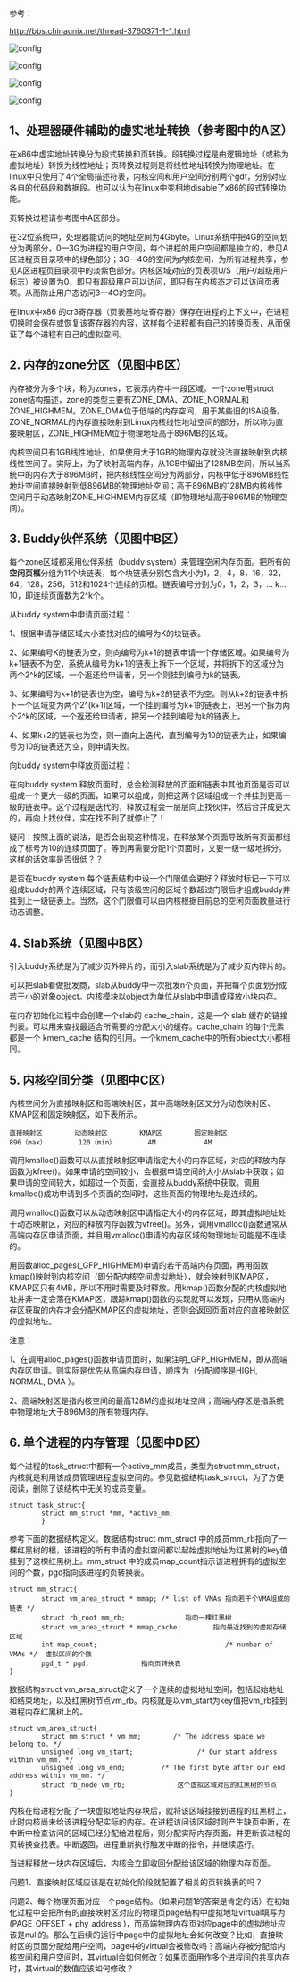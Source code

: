 参考：

http://bbs.chinaunix.net/thread-3760371-1-1.html

![config](images/mm1.gif)

![config](images/mm2.gif)

![config](images/mm3.gif)

![config](images/mm4.gif)

## 1、处理器硬件辅助的虚实地址转换（参考图中的A区）

在x86中虚实地址转换分为段式转换和页转换。段转换过程是由逻辑地址（或称为虚拟地址）转换为线性地址；页转换过程则是将线性地址转换为物理地址。在linux中只使用了4个全局描述符表，内核空间和用户空间分别两个gdt，分别对应各自的代码段和数据段。也可以认为在linux中变相地disable了x86的段式转换功能。

页转换过程请参考图中A区部分。

在32位系统中，处理器能访问的地址空间为4Gbyte。Linux系统中把4G的空间划分为两部分，0—3G为进程的用户空间，每个进程的用户空间都是独立的，参见A区进程页目录项中的绿色部分；3G—4G的空间为内核空间，为所有进程共享，参见A区进程页目录项中的淡紫色部分。内核区域对应的页表项U/S（用户/超级用户标志）被设置为0，即只有超级用户可以访问，即只有在内核态才可以访问页表项。从而防止用户态访问3—4G的空间。

在linux中x86 的cr3寄存器（页表基地址寄存器）保存在进程的上下文中，在进程切换时会保存或恢复该寄存器的内容，这样每个进程都有自己的转换页表，从而保证了每个进程有自己的虚拟空间。

## 2. 内存的zone分区（见图中B区）

内存被分为多个块，称为zones，它表示内存中一段区域。一个zone用struct zone结构描述，zone的类型主要有ZONE\_DMA、ZONE\_NORMAL和ZONE\_HIGHMEM。ZONE\_DMA位于低端的内存空间，用于某些旧的ISA设备。ZONE\_NORMAL的内存直接映射到Linux内核线性地址空间的部分，所以称为直接映射区，ZONE\_HIGHMEM位于物理地址高于896MB的区域。

内核空间只有1GB线性地址，如果使用大于1GB的物理内存就没法直接映射到内核线性空间了。实际上，为了映射高端内存，从1GB中留出了128MB空间，所以当系统中的内存大于896MB时，把内核线性空间分为两部分，内核中低于896MB线性地址空间直接映射到低896MB的物理地址空间；高于896MB的128MB内核线性空间用于动态映射ZONE\_HIGHMEM内存区域（即物理地址高于896MB的物理空间）。

## 3. Buddy伙伴系统（见图中B区）

每个zone区域都采用伙伴系统（buddy system）来管理空闲内存页面。把所有的**空闲页框**分组为11个块链表，每个块链表分别包含大小为1，2，4，8，16，32，64，128，256，512和1024个连续的页框。链表编号分别为0，1，2，3，… k… 10，即连续页面数为2\^k个。

从buddy system中申请页面过程：

1、根据申请存储区域大小查找对应的编号为K的块链表。

2、如果编号K的链表为空，则向编号为k+1的链表申请一个存储区域。如果编号为k+1链表不为空，系统从编号为k+1的链表上拆下一个区域，并将拆下的区域分为两个2^k的区域，一个返还给申请者，另一个则挂到编号为k的链表。

3、如果编号为k+1的链表也为空，编号为k+2的链表不为空。则从k+2的链表中拆下一个区域变为两个2^(k+1)区域，一个挂到编号为k+1的链表上，把另一个拆为两个2^k的区域，一个返还给申请者，把另一个挂到编号为k的链表上。

4、如果k+2的链表也为空，则一直向上迭代，直到编号为10的链表为止，如果编号为10的链表还为空，则申请失败。

向buddy system中释放页面过程：

在向buddy system 释放页面时，总会检测释放的页面和链表中其他页面是否可以组成一个更大一级的页面，如果可以组成，则把这两个区域组成一个并挂到更高一级的链表中。这个过程是迭代的，释放过程会一层层向上找伙伴，然后合并成更大的，再向上找伙伴，实在找不到了就停止了！

疑问：按照上面的说法，是否会出现这种情况，在释放某个页面导致所有页面都组成了标号为10的连续页面了。等到再需要分配1个页面时，又要一级一级地拆分。这样的话效率是否很低？？

是否在buddy system 每个链表结构中设一个门限值会更好？释放时标记一下可以组成buddy的两个连续区域，只有该级空闲的区域个数超过门限后才组成buddy并挂到上一级链表上。当然，这个门限值可以由内核根据目前总的空闲页面数量进行动态调整。

## 4. Slab系统（见图中B区）

引入buddy系统是为了减少页外碎片的，而引入slab系统是为了减少页内碎片的。

可以把slab看做批发商，slab从buddy中一次批发n个页面，并把每个页面划分成若干小的对象object。内核模块以object为单位从slab中申请或释放小块内存。

在内存初始化过程中会创建一个slab的 cache\_chain，这是一个 slab 缓存的链接列表。可以用来查找最适合所需要的分配大小的缓存。cache\_chain 的每个元素都是一个 kmem\_cache 结构的引用。一个kmem\_cache中的所有object大小都相同。

## 5. 内核空间分类（见图中C区）

内核空间分为直接映射区和高端映射区，其中高端映射区又分为动态映射区、KMAP区和固定映射区，如下表所示。

```
直接映射区        动态映射区        KMAP区        固定映射区
896（max）        120（min）        4M            4M
```

调用kmalloc()函数可以从直接映射区申请指定大小的内存区域，对应的释放内存函数为kfree()。如果申请的空间较小，会根据申请空间的大小从slab中获取；如果申请的空间较大，如超过一个页面，会直接从buddy系统中获取。调用kmalloc()成功申请到多个页面的空间时，这些页面的物理地址是连续的。

调用vmalloc()函数可以从动态映射区申请指定大小的内存区域，即其虚拟地址处于动态映射区，对应的释放内存函数为vfree()。另外，调用vmalloc()函数通常从高端内存区申请页面，并且用vmalloc()申请的内存区域的物理地址可能是不连续的。

用函数alloc\_pages(\_GFP_HIGHMEM)申请的若干高端内存页面，再用函数kmap()映射到内核空间（即分配内核空间虚拟地址），就会映射到KMAP区，KMAP区只有4MB，所以不用时需要及时释放。用kmap()函数分配的内核虚拟地址并非一定会落在KMAP区，跟踪kmap()函数的实现就可以发现，只用从高端内存区获取的内存才会分配KMAP区的虚拟地址，否则会返回页面对应的直接映射区的虚拟地址。

注意：

1、在调用alloc\_pages()函数申请页面时，如果注明\_GFP\_HIGHMEM，即从高端内存区申请。则实际是优先从高端内存申请，顺序为（分配顺序是HIGH, NORMAL, DMA ）。

2、高端映射区是指内核空间的最高128M的虚拟地址空间；高端内存区是指系统中物理地址大于896MB的所有物理内存。

## 6. 单个进程的内存管理（见图中D区）

每个进程的task\_struct中都有一个active\_mm成员，类型为struct mm\_struct，内核就是利用该成员管理进程虚拟空间的。参见数据结构task\_struct，为了方便阅读，删除了该结构中无关的成员变量。

```
struct task_struct{
        struct mm_struct *mm, *active_mm;
        }
```

参考下面的数据结构定义。数据结构struct mm\_struct 中的成员mm\_rb指向了一棵红黑树的根，该进程的所有申请的虚拟空间都以起始虚拟地址为红黑树的key值挂到了这棵红黑树上。mm\_struct 中的成员map\_count指示该进程拥有的虚拟空间的个数，pgd指向该进程的页转换表。

```
struct mm_struct{
        struct vm_area_struct * mmap; /* list of VMAs 指向若干个VMA组成的链表 */
        struct rb_root mm_rb;               指向一棵红黑树        
        struct vm_area_struct * mmap_cache;        指向最近找到的虚拟存储区域
        int map_count;                                /* number of VMAs */  虚拟区间的个数
        pgd_t * pgd;             指向页转换表
}
```

数据结构struct vm\_area\_struct定义了一个连续的虚拟地址空间，包括起始地址和结束地址，以及红黑树节点vm\_rb。内核就是以vm\_start为key值把vm\_rb挂到进程内存红黑树上的。

```
struct vm_area_struct{
        struct mm_struct * vm_mm;        /* The address space we belong to. */
        unsigned long vm_start;                /* Our start address within vm_mm. */
        unsigned long vm_end;         /* The first byte after our end address within vm_mm. */
        struct rb_node vm_rb;             这个虚拟区域对应的红黑树的节点
}
```

内核在给进程分配了一块虚拟地址内存块后，就将该区域挂接到进程的红黑树上，此时内核尚未给该进程分配实际的内存。在进程访问该区域时则产生缺页中断，在中断中检查访问的区域已经分配给进程后，则分配实际内存页面，并更新该进程的页转换查找表。中断返回，进程重新执行触发中断的指令，并继续运行。

当进程释放一块内存区域后，内核会立即收回分配给该区域的物理内存页面。

问题1、直接映射区域应该是在初始化阶段就配置了相关的页转换表的吗？



问题2、每个物理页面对应一个page结构。（如果问题1的答案是肯定的话）在初始化过程中会把所有的直接映射区对应的物理页page结构中虚拟地址virtual填写为(PAGE_OFFSET + phy_address )，而高端物理内存页对应page中的虚拟地址应该是null的。那么在后续的运行中page中的虚拟地址会如何改变？比如，直接映射区的页面分配给用户空间，page中的virtual会被修改吗？高端内存被分配给内核空间和用户空间时，其virtual会如何修改？如果页面用作多个进程间的共享内存时，其virtual的数值应该如何修改？

